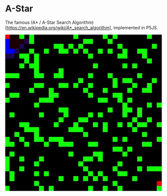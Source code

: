 # A-Star

The famous (A* / A-Star Search Algorithm)[https://en.wikipedia.org/wiki/A*_search_algorithm], implemented in P5JS.

![A-Star Search Algorithm](https://raw.githubusercontent.com/johnnyawesome/A-Star/main/AStar/DemoImages/AStar.gif)

